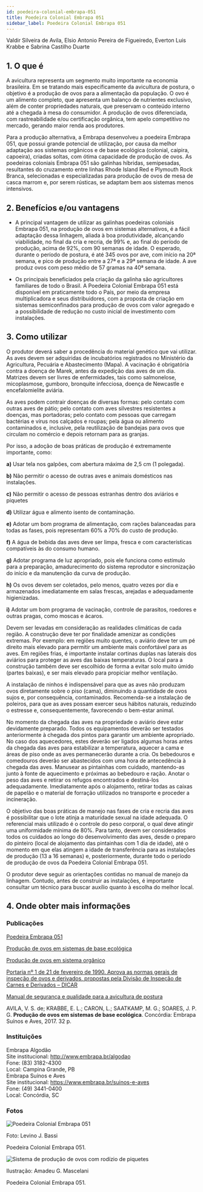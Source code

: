 ```yaml
---
id: poedeira-colonial-embrapa-051
title: Poedeira Colonial Embrapa 051
sidebar_label: Poedeira Colonial Embrapa 051
---
```


<div className="center-textArticle">Valdir Silveira de Avila, Elsio Antonio Pereira de Figueiredo, Everton Luis Krabbe e Sabrina Castilho Duarte</div>

## **1. O que é**

A avicultura representa um segmento muito importante na
economia brasileira. Em se tratando mais especificamente da
avicultura de postura, o objetivo é a produção de ovos para a
alimentação da população. O ovo é um alimento completo, que
apresenta um balanço de nutrientes exclusivo, além de conter
propriedades naturais, que preservam o conteúdo interno até a
chegada à mesa do consumidor. A produção de ovos
diferenciada, com rastreabilidade e/ou certificação orgânica, tem
apelo competitivo no mercado, gerando maior renda aos
produtores.

Para a produção alternativa, a Embrapa desenvolveu a poedeira
Embrapa 051, que possui grande potencial de utilização, por
causa da melhor adaptação aos sistemas orgânicos e de base
ecológica (colonial, caipira, capoeira), criadas soltas, com ótima
capacidade de produção de ovos. As poedeiras coloniais
Embrapa 051 são galinhas híbridas, semipesadas, resultantes
do cruzamento entre linhas Rhode Island Red e Plymouth Rock
Branca, selecionadas e especializadas para produção de ovos
de mesa de casca marrom e, por serem rústicas, se adaptam
bem aos sistemas menos intensivos.

## **2. Benefícios e/ou vantagens**

- A principal vantagem de utilizar as galinhas poedeiras
  coloniais Embrapa 051, na produção de ovos em sistemas
  alternativos, é a fácil adaptação dessa linhagem, aliada à boa
  produtividade, alcançando viabilidade, no final da cria e recria,
  de 99% e, ao final do período de produção, acima de 92%, com 90 semanas de idade. O esperado, durante o período de
  postura, é até 345 ovos por ave, com início na 20ª semana, e
  pico de produção entre a 27ª e a 29ª semana de idade. A ave
  produz ovos com peso médio de 57 gramas na 40ª semana.

- Os principais beneficiados pela criação da galinha são
  agricultores familiares de todo o Brasil. A Poedeira Colonial
  Embrapa 051 está disponível em praticamente todo o País,
  por meio da empresa multiplicadora e seus distribuidores,
  com a proposta de criação em sistemas semiconfinados para
  produção de ovos com valor agregado e a possibilidade de
  redução no custo inicial de investimento com instalações.

## **3. Como utilizar**

O produtor deverá saber a procedência do material genético que
vai utilizar. As aves devem ser adquiridas de incubatórios
registrados no Ministério da Agricultura, Pecuária e
Abastecimento (Mapa). A vacinação é obrigatória contra a
doença de Marek, antes da expedição das aves de um dia.
Matrizes devem ser livres de enfermidades, tais como
salmonelose, micoplasmose, gumboro, bronquite infecciosa,
doença de Newcastle e encefalomielite aviária.

As aves podem contrair doenças de diversas formas: pelo
contato com outras aves de pátio; pelo contato com aves
silvestres resistentes a doenças, mas portadoras; pelo contato
com pessoas que carregam bactérias e vírus nos calçados e
roupas; pela água ou alimento contaminados e, inclusive, pela
reutilização de bandejas para ovos que circulam no comércio e
depois retornam para as granjas.

Por isso, a adoção de boas práticas de produção é extremamente
importante, como:

**a)** Usar tela nos galpões, com abertura máxima de 2,5 cm
(1 polegada).

**b)** Não permitir o acesso de outras aves e animais domésticos
nas instalações.

**c)** Não permitir o acesso de pessoas estranhas dentro dos
aviários e piquetes

**d)** Utilizar água e alimento isento de contaminação.

**e)** Adotar um bom programa de alimentação, com rações
balanceadas para todas as fases, pois representam 60% a
70% do custo de produção.

**f)** A água de bebida das aves deve ser limpa, fresca e com
características compatíveis às do consumo humano.

**g)** Adotar programa de luz apropriado, pois ele funciona como
estímulo para a preparação, amadurecimento do sistema
reprodutor e sincronização do início e da manutenção da
curva de produção.

**h)** Os ovos devem ser coletados, pelo menos, quatro vezes por
dia e armazenados imediatamente em salas frescas, arejadas
e adequadamente higienizadas.

**i)** Adotar um bom programa de vacinação, controle de
parasitos, roedores e outras pragas, como moscas e ácaros.

Devem ser levadas em consideração as realidades climáticas de
cada região. A construção deve ter por finalidade amenizar as
condições extremas. Por exemplo: em regiões muito quentes, o
aviário deve ter um pé direito mais elevado para permitir um
ambiente mais confortável para as aves. Em regiões frias, é
importante instalar cortinas duplas nas laterais dos aviários para
proteger as aves das baixas temperaturas. O local para a
construção também deve ser escolhido de forma a evitar solo
muito úmido (partes baixas), e ser mais elevado para propiciar
melhor ventilação.

A instalação de ninhos é indispensável para que as aves não
produzam ovos diretamente sobre o piso (cama), diminuindo a
quantidade de ovos sujos e, por consequência, contaminados.
Recomenda-se a instalação de poleiros, para que as aves
possam exercer seus hábitos naturais, reduzindo o estresse e,
consequentemente, favorecendo o bem-estar animal.

No momento da chegada das aves na propriedade o aviário deve
estar devidamente preparado. Todos os equipamentos deverão
ser testados anteriormente à chegada dos pintos para garantir
um ambiente apropriado. No caso dos aquecedores, estes
deverão ser ligados algumas horas antes da chegada das aves
para estabilizar a temperatura, aquecer a cama e áreas de piso
onde as aves permanecerão durante a cria. Os bebedouros e
comedouros deverão ser abastecidos com uma hora de
antecedência à chegada das aves. Manusear as pintainhas com
cuidado, mantendo-as junto à fonte de aquecimento e próximas
ao bebedouro e ração. Anotar o peso das aves e retirar os
refugos encontrados e destiná-los adequadamente.
Imediatamente após o alojamento, retirar todas as caixas de
papelão e o material de forração utilizados no transporte e
proceder a incineração.

O objetivo das boas práticas de manejo nas fases de cria e recria
das aves é possibilitar que o lote atinja a maturidade sexual na
idade adequada. O referencial mais utilizado é o controle do peso
corporal, o qual deve atingir uma uniformidade mínima de 80%.
Para tanto, devem ser considerados todos os cuidados ao longo
do desenvolvimento das aves, desde o preparo do pinteiro (local
de alojamento das pintainhas com 1 dia de idade), até o momento
em que elas atingem a idade de transferência para as instalações
de produção (13 a 16 semanas) e, posteriormente, durante todo o
período de produção de ovos da Poedeira Colonial Embrapa 051.

O produtor deve seguir as orientações contidas no manual de
manejo da linhagem. Contudo, antes de construir as instalações,
é importante consultar um técnico para buscar auxílio quanto à
escolha do melhor local.

## **4. Onde obter mais informações**

### Publicações

[Poedeira Embrapa 051](https://bit.ly/395Jeax)

[Produção de ovos em sistemas de base ecológica](https://bit.ly/2Sbp8Vu)

[Produção de ovos em sistema orgânico](https://bit.ly/2umRPqP)

[Portaria nº 1 de 21 de fevereiro de 1990. Aprova as normas gerais de inspeção de ovos e derivados, propostas pela Divisão de Inspeção de Carnes e Derivados – DICAR](https://bit.ly/2VOClp2)

[Manual de segurança e qualidade para a avicultura de postura](https://bit.ly/2RYHyKz)

AVILA, V. S. de; KRABBE, E. L.; CARON, L.; SAATKAMP, M. G.;
SOARES, J. P. G. **Produção de ovos em sistemas de base
ecológica**. Concórdia: Embrapa Suínos e Aves, 2017. 32 p.

<div className="container-instituicoes">

### Instituições

  <div className="instituicao">
    <div className="nome-instituicao">
      Embrapa Algodão
    </div>
    <div className="site-instituicao">
      <span className="negrito">Site institucional: </span>
      <a href="http://www.embrapa.br/algodao" target="_blank"> http://www.embrapa.br/algodao</a>
    </div>
    <div className="telefone-instituicao">
      <span className="negrito">Fone:</span> (83) 3182-4300
    </div>
    <div className="cidade-uf-instituicao">
      <span className="negrito">Local:</span> Campina Grande, PB
    </div>    
  </div>

  <div className="instituicao">
    <div className="nome-instituicao">
      Embrapa Suínos e Aves
    </div>
    <div className="site-instituicao">
      <span className="negrito">Site institucional: </span>
      <a href="https://www.embrapa.br/suinos-e-aves" target="_blank"> https://www.embrapa.br/suinos-e-aves</a>
    </div>
    <div className="telefone-instituicao">
      <span className="negrito">Fone:</span> (49) 3441-0400
    </div>
    <div className="cidade-uf-instituicao">
      <span className="negrito">Local:</span> Concórdia, SC
    </div>    
  </div>
</div>

### Fotos 

<div class="container-img"> 

  ![Poedeira Colonial Embrapa 051](/img/docs/23_poedeira/FOTO_01.jpg)

  <span class="legenda-foto-fonte">Foto: Levino J. Bassi</span>
  <div className="legenda-foto">Poedeira Colonial Embrapa 051.</div>
</div>

<div class="container-img"> 

  ![Sistema de produção de ovos com rodízio de piquetes](/img/docs/23_poedeira/FOTO_02H.jpg)

  <span class="legenda-foto-fonte">Ilustração: Amadeu G. Mascelani</span>
  <div className="legenda-foto">Poedeira Colonial Embrapa 051.</div>
</div>

